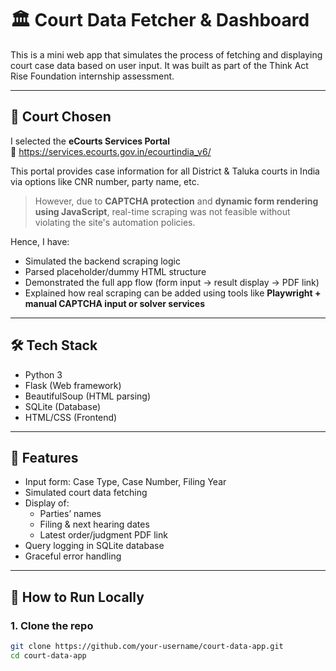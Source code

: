 # 🏛️ Court Data Fetcher & Dashboard

This is a mini web app that simulates the process of fetching and displaying court case data based on user input. It was built as part of the Think Act Rise Foundation internship assessment.

---

## 📍 Court Chosen

I selected the **eCourts Services Portal**  
🔗 https://services.ecourts.gov.in/ecourtindia_v6/

This portal provides case information for all District & Taluka courts in India via options like CNR number, party name, etc.

> However, due to **CAPTCHA protection** and **dynamic form rendering using JavaScript**, real-time scraping was not feasible without violating the site's automation policies.

Hence, I have:
- Simulated the backend scraping logic
- Parsed placeholder/dummy HTML structure
- Demonstrated the full app flow (form input → result display → PDF link)
- Explained how real scraping can be added using tools like **Playwright + manual CAPTCHA input or solver services**

---

## 🛠️ Tech Stack

- Python 3
- Flask (Web framework)
- BeautifulSoup (HTML parsing)
- SQLite (Database)
- HTML/CSS (Frontend)

---

## 🚀 Features

- Input form: Case Type, Case Number, Filing Year
- Simulated court data fetching
- Display of:
  - Parties’ names
  - Filing & next hearing dates
  - Latest order/judgment PDF link
- Query logging in SQLite database
- Graceful error handling

---

## 🧪 How to Run Locally

### 1. Clone the repo

```bash
git clone https://github.com/your-username/court-data-app.git
cd court-data-app
